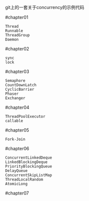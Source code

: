 git上的一套关于concurrency的示例代码

#chapter01
```
Thread
Runnable
ThreadGroup
Daemon
```
#chapter02
```
sync
lock
```
#chapter03
```
Semaphore
CountDownLatch
CyclicBarrier
Phaser
Exchanger
```
#chapter04
```
ThreadPoolExecutor
callable
```
#chapter05
```
Fork-Join
```
#chapter06
```
ConcurrentLinkedDeque
LinkedBlockingDeque
PriorityBlockingQueue
DelayQueue
ConcurrentSkipListMap
ThreadLocalRandom
AtomicLong
```
#chapter07
```
```